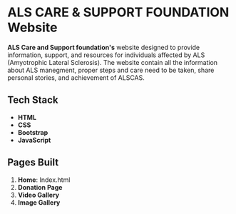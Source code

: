 # ALS CARE & SUPPORT FOUNDATION Website  

**ALS Care and Support foundation's** website designed to provide information, support, and resources for individuals affected by ALS (Amyotrophic Lateral Sclerosis). The website contain all the information about ALS manegment, proper steps and care need to be taken, share personal stories, and achievement of ALSCAS.

## Tech Stack
- **HTML**
- **CSS**
- **Bootstrap**
- **JavaScript**


## Pages Built

1. **Home**:  Index.html
2. **Donation Page**
3. **Video Gallery**
4. **Image Gallery**